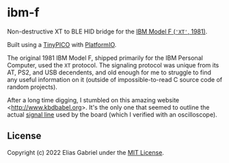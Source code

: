 # ibm-f

Non-destructive XT to BLE HID bridge for the [IBM Model F (`'XT'`, 1981)](https://en.wikipedia.org/wiki/Model_F_keyboard).

Built using a [TinyPICO](https://www.tinypico.com/) with [PlatformIO](https://platformio.org/).

The original 1981 IBM Model F, shipped primarily for the IBM Personal Computer, used the `XT` protocol. The signaling protocol was unique from its AT, PS2, and USB decendents, and old enough for me to struggle to find any useful information on it (outside of impossible-to-read C source code of random projects).

After a long time digging, I stumbled on this amazing website <<http://www.kbdbabel.org>>. It's the only one that seemed to outline the actual [signal line](http://www.kbdbabel.org/signaling/index.html) used by the board (which I verified with an oscilloscope).

## License

Copyright (c) 2022 Elias Gabriel under the [MIT License](./LICENSE).
